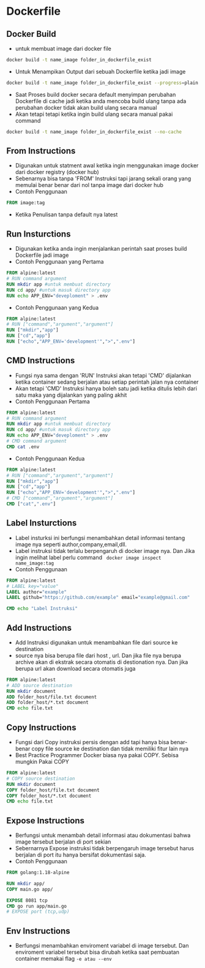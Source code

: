 # Dockerfile

## Docker Build
- untuk membuat image dari docker file
```bash
docker build -t name_image folder_in_dockerfile_exist
```
- Untuk Menampikan Output dari sebuah Dockerfile ketika jadi image 
```bash
docker build -t name_image folder_in_dockerfile_exist --progress=plain
```
- Saat Proses build docker secara default menyimpan perubahan Dockerfile di cache jadi ketika anda mencoba build ulang tanpa ada perubahan docker tidak akan build ulang secara manual 
- Akan tetapi tetapi ketika ingin build ulang secara manual pakai command 
```bash
docker build -t name_image folder_in_dockerfile_exist --no-cache
```

## From Instructions
- Digunakan untuk statment awal ketika ingin menggunakan image docker dari docker registry (docker hub)
- Sebenarnya bisa tanpa 'FROM' Instruksi tapi jarang sekali orang yang memulai benar benar dari nol tanpa image dari docker hub
- Contoh Penggunaan
```Dockerfile
FROM image:tag
```
- Ketika Penulisan tanpa default nya latest

## Run Insturctions
- Digunakan ketika anda ingin menjalankan perintah saat proses build Dockerfile jadi image 
- Contoh Penggunaan yang Pertama
```Dockerfile
FROM alpine:latest
# RUN command argument
RUN mkdir app #untuk membuat directory
RUN cd app/ #untuk masuk directory app
RUN echo APP_ENV="deveploment" > .env
```
- Contoh Penggunaan yang Kedua
```Dockerfile
FROM alpine:latest
# RUN ["command","argument","argument"]
RUN ["mkdir","app"]
RUN ["cd","app"]
RUN ["echo","APP_ENV='development'",">",".env"]
```
## CMD Instructions 
- Fungsi nya sama dengan 'RUN' Instruksi akan tetapi 'CMD' dijalankan ketika container sedang berjalan atau setiap perintah jalan nya container
- Akan tetapi 'CMD' Instruksi hanya boleh satu jadi ketika ditulis lebih dari satu maka yang dijalankan yang paling akhit
- Contoh Penggunaan Pertama
```Dockerfile
FROM alpine:latest
# RUN command argument
RUN mkdir app #untuk membuat directory
RUN cd app/ #untuk masuk directory app
RUN echo APP_ENV="deveploment" > .env
# CMD command argument
CMD cat .env
```
- Contoh Penggunaan Kedua
```Dockerfile
FROM alpine:latest
# RUN ["command","argument","argument"]
RUN ["mkdir","app"]
RUN ["cd","app"]
RUN ["echo","APP_ENV='development'",">",".env"]
# CMD ["command","argument","argument"]
CMD ["cat",".env"]
```

## Label Insturctions
- Label insturksi ini berfungsi menambahkan detail informasi tentang image nya seperti author,company,email,dll.
- Label instruksi tidak terlalu berpengaruh di docker image nya. Dan Jika ingin melihat label perlu command 
``` docker image inspect name_image:tag```
- Contoh Penggunaan
```Dockerfile
FROM alpine:latest
# LABEL key="value"
LABEL author="example"
LABEL github="https://github.com/example" email="example@gmail.com"

CMD echo "Label Instruksi"
```


## Add Instructions
- Add Instruksi digunakan untuk menambahkan file dari source ke destination 
- source nya bisa berupa file dari host , url. Dan jika file nya berupa archive akan di ekstrak secara otomatis di destionation nya. Dan jika berupa url akan download secara otomatis juga
```Dockerfile
FROM alpine:latest
# ADD source destination
RUN mkdir document
ADD folder_host/file.txt document
ADD folder_host/*.txt document
CMD echo file.txt
```

## Copy Instructions
- Fungsi dari Copy instruksi persis dengan add tapi hanya bisa benar-benar copy file source ke destination dan tidak memiliki fitur lain nya
- Best Practice Programmer Docker biasa nya pakai COPY. Sebisa mungkin Pakai COPY
```Dockerfile
FROM alpine:latest
# COPY source destination
RUN mkdir document
COPY folder_host/file.txt document
COPY folder_host/*.txt document
CMD echo file.txt
```

## Expose Instructions
- Berfungsi untuk menambah detail informasi atau dokumentasi bahwa image tersebut berjalan di port sekian
- Sebernarnya Expose instruksi tidak berpengaruh image tersebut harus berjalan di port itu hanya bersifat dokumentasi saja.
- Contoh Penggunaan
```Dockerfile
FROM golang:1.18-alpine

RUN mkdir app/
COPY main.go app/

EXPOSE 8081 tcp
CMD go run app/main.go
# EXPOSE port (tcp,udp)
```

## Env Instructions
- Berfungsi menambahkan enviroment variabel di image tersebut. Dan enviroment variabel tersebut bisa dirubah ketika saat pembuatan container memakai flag ```-e atau --env```
